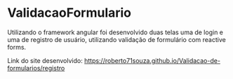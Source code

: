 # ValidacaoFormulario
Utilizando o framework angular foi desenvolvido duas telas uma de login e uma de registro de usuário, 
utilizando validação de formulário com reactive forms.

Link do site desenvolvido: https://roberto71souza.github.io/Validacao-de-formularios/registro
